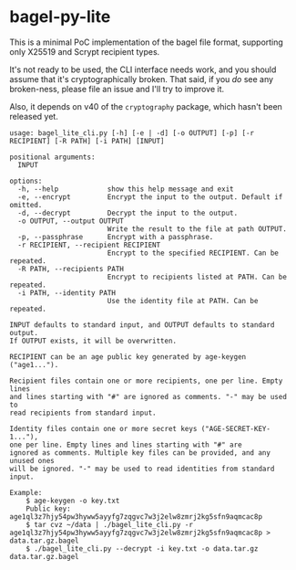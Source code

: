 # bagel-py-lite

This is a minimal PoC implementation of the bagel file format, supporting only X25519 and Scrypt recipient types.

It's not ready to be used, the CLI interface needs work, and you should assume that it's cryptographically broken. That said, if you *do* see any broken-ness, please file an issue and I'll try to improve it.

Also, it depends on v40 of the `cryptography` package, which hasn't been released yet.

```
usage: bagel_lite_cli.py [-h] [-e | -d] [-o OUTPUT] [-p] [-r RECIPIENT] [-R PATH] [-i PATH] [INPUT]

positional arguments:
  INPUT

options:
  -h, --help            show this help message and exit
  -e, --encrypt         Encrypt the input to the output. Default if omitted.
  -d, --decrypt         Decrypt the input to the output.
  -o OUTPUT, --output OUTPUT
                        Write the result to the file at path OUTPUT.
  -p, --passphrase      Encrypt with a passphrase.
  -r RECIPIENT, --recipient RECIPIENT
                        Encrypt to the specified RECIPIENT. Can be repeated.
  -R PATH, --recipients PATH
                        Encrypt to recipients listed at PATH. Can be repeated.
  -i PATH, --identity PATH
                        Use the identity file at PATH. Can be repeated.

INPUT defaults to standard input, and OUTPUT defaults to standard output.
If OUTPUT exists, it will be overwritten.

RECIPIENT can be an age public key generated by age-keygen ("age1...").

Recipient files contain one or more recipients, one per line. Empty lines
and lines starting with "#" are ignored as comments. "-" may be used to
read recipients from standard input.

Identity files contain one or more secret keys ("AGE-SECRET-KEY-1..."),
one per line. Empty lines and lines starting with "#" are
ignored as comments. Multiple key files can be provided, and any unused ones
will be ignored. "-" may be used to read identities from standard input.

Example:
    $ age-keygen -o key.txt
    Public key: age1ql3z7hjy54pw3hyww5ayyfg7zqgvc7w3j2elw8zmrj2kg5sfn9aqmcac8p
    $ tar cvz ~/data | ./bagel_lite_cli.py -r age1ql3z7hjy54pw3hyww5ayyfg7zqgvc7w3j2elw8zmrj2kg5sfn9aqmcac8p > data.tar.gz.bagel
    $ ./bagel_lite_cli.py --decrypt -i key.txt -o data.tar.gz data.tar.gz.bagel
```
